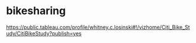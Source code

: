 # bikesharing

https://public.tableau.com/profile/whitney.c.losinski#!/vizhome/Citi_Bike_Study/CitiBikeStudy?publish=yes

